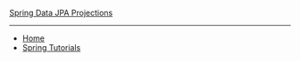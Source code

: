 [Spring Data JPA Projections](./spring-data-jPA-projections.md)

---

- [Home](./../../README.md) 
- [Spring Tutorials](./../tutorials.md) 
